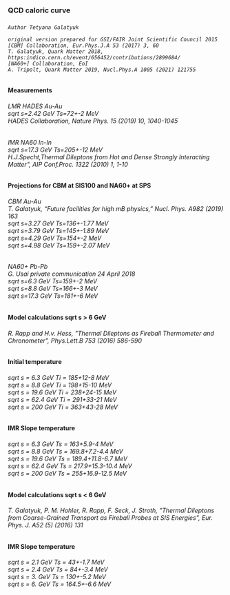 
<h3> QCD caloric curve <h3> 
 
<h6>
 
    Author Tetyana Galatyuk
 
    original version prepared for GSI/FAIR Joint Scientific Council 2015 
    [CBM] Collaboration, Eur.Phys.J.A 53 (2017) 3, 60  
    T. Galatyuk, Quark Matter 2018, https:indico.cern.ch/event/656452/contributions/2899684/  
    [NA60+] Collaboration, EoI 
    A. Tripolt, Quark Matter 2019, Nucl.Phys.A 1005 (2021) 121755

<h4> Measurements <h4>
<h6> LMR HADES Au-Au <br/>
sqrt s=2.42 GeV Ts=72+-2 MeV <br/>
HADES Collaboration, Nature Phys. 15 (2019) 10, 1040-1045 <br/>

<h6> IMR NA60 In-In <br/>
sqrt s=17.3 GeV Ts=205+-12 MeV <br/>
H.J.Specht,Thermal Dileptons from Hot and Dense Strongly Interacting Matter", AIP Conf.Proc. 1322 (2010) 1, 1-10 <br/>

<h4> Projections for CBM at SIS100 and NA60+ at SPS <h4>
<h6>
     CBM Au-Au <br/>
     T. Galatyuk, “Future facilities for high mB physics,” Nucl. Phys. A982 (2019) 163 <br/>
     sqrt s=3.27 GeV Ts=136+-1.77 MeV <br/>
     sqrt s=3.79 GeV Ts=145+-1.89 MeV <br/>
     sqrt s=4.29 GeV Ts=154+-2 MeV <br/>
     sqrt s=4.98 GeV Ts=159+-2.07 MeV <br/>
<h6>
     NA60+ Pb-Pb <br/>
     G. Usai private communication 24 April 2018 <br/>
     sqrt s=6.3  GeV Ts=159+-2 MeV <br/>
     sqrt s=8.8  GeV Ts=166+-3 MeV <br/>
     sqrt s=17.3 GeV Ts=181+-6 MeV <br/>
     


<h4> Model calculations sqrt s > 6 GeV
<h6> R. Rapp and H.v. Hess, "Thermal Dileptons as Fireball Thermometer and Chronometer", Phys.Lett.B 753 (2016) 586-590 <br/>
<h4> Initial temperature
<h6>
 sqrt s = 6.3  GeV  Ti = 185+12-8  MeV  <br/>
 sqrt s = 8.8  GeV  Ti = 198+15-10 MeV  <br/>
 sqrt s = 19.6 GeV  Ti = 238+24-15 MeV  <br/>
 sqrt s = 62.4 GeV  Ti = 291+33-21 MeV  <br/>
 sqrt s = 200  GeV  Ti = 363+43-28 MeV  <br/>

<h4> IMR Slope temperature
<h6> sqrt s = 6.3  GeV  Ts = 163+5.9-4       MeV <br/>
 sqrt s = 8.8  GeV  Ts = 169.8+7.2-4.4   MeV <br/>
 sqrt s = 19.6 GeV  Ts = 189.4+11.8-6.7  MeV <br/>
 sqrt s = 62.4 GeV  Ts = 217.9+15.3-10.4 MeV <br/>
 sqrt s = 200  GeV  Ts = 255+16.9-12.5   MeV <br/>

<h4> Model calculations sqrt s < 6 GeV
<h6> T. Galatyuk, P. M. Hohler, R. Rapp, F. Seck, J. Stroth, "Thermal Dileptons from Coarse-Grained Transport as Fireball Probes at SIS Energies", Eur. Phys. J. A52 (5) (2016) 131  <br/>
<h4> IMR Slope temperature
<h6> sqrt s = 2.1 GeV Ts = 43+-1.7    MeV  <br/>
 sqrt s = 2.4 GeV Ts = 84+-3.4    MeV  <br/>
 sqrt s = 3.  GeV Ts = 130+-5.2   MeV  <br/>
 sqrt s = 6.  GeV Ts = 164.5+-6.6 MeV  <br/>
 
